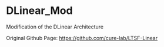 # DLinear_Mod

Modification of the DLinear Architecture

Original Github Page:
https://github.com/cure-lab/LTSF-Linear
